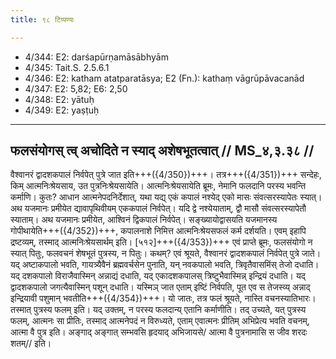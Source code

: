 ```yaml
---
title: ९८ टिप्पण्यः

---
```

- 4/344: E2: darśapūrṇamāsābhyām
- 4/345: Tait.S. 2.5.6.1
- 4/346: E2: katham atatparatāsya; E2 (Fn.): kathaṃ vāgrūpāvacanād
- 4/347: E2: 5,82; E6: 2,50
- 4/348: E2: yātuḥ
- 4/349: E2: yaṣṭuḥ

____________________________________________


## फलसंयोगस् त्व् अचोदिते न स्याद् अशेषभूतत्वात् // MS_४,३.३८ //

वैश्वानरं द्वादशकपालं निर्वपेत् पुत्रे जात इति+++({4/350})+++। तत्र+++({4/351})+++ सन्देहः, किम् आत्मनिःश्रेयसाय, उत पुत्रनिःश्रेयसायेति। आत्मनिःश्रेयसायेति ब्रूमः, नेमानि फलदानि परस्य भवन्ति कर्माणि। कुतः? आधान आत्मनेपदनिर्देशात्, यथा यद्य् एकं कपालं नश्येद् एको मासः संवत्सरस्यापेतः स्यात्। अथ यजमानः प्रमीयेत द्यावापृथिवीयम् एककपालं निर्वपेत्। यदि द्वे नश्येयाताम्, द्वौ मासौ संवत्सरस्यापेतौ स्याताम्। अथ यजमानः प्रमीयेत, आश्विनं द्विकपालं निर्वपेत्। सङ्ख्यायोद्वासयति यजमानस्य गोपीथायेति+++({4/352})+++, कपालनाशे निमित्त आत्मनिःश्रेयसफलं कर्म दर्शयति। एवम् इहापि द्रष्टव्यम्, तस्माद् आत्मनिःश्रेयसार्थम् इति।
[५१२]+++({4/353})+++ एवं प्राप्ते ब्रूमः, फलसंयोगो न स्यात् पितुः, फलवचनं शेषभूतं पुत्रस्य, न पितुः। कथम्? एवं श्रूयते, वैश्वानरं द्वादशकपालं निर्वपेत् पुत्रे जाते। यद् अष्टाकपालो भवति, गायत्र्यैवैनं ब्रह्मवर्चसेन पुनाति, यन् नवकपालो भवति, त्रिवृतैवासमिंस् तेजो दधाति। यद् दशकपालो विराजैवास्मिन् अन्नाद्यं दधाति, यद् एकादशकपालस् त्रिष्टुभैवास्मिन्न् इन्द्रियं दधाति। यद् द्वादशकपालो जगत्यैवास्मिन् पशून् दधाति। यस्मिञ् जात एताम् इष्टिं निर्वपति, पूत एव स तेजस्व्य् अन्नाद् इन्द्रियावी पशुमान् भवतीति+++({4/354})+++। यो जातः, तत्र फलं श्रूयते, नास्ति वचनस्यातिभारः। तस्मात् पुत्रस्य फलम् इति। यद् उक्तम्, न परस्य फलदान्य् एतानि कर्माणीति। तद् उच्यते, यत् पुत्रस्य फलम्, आत्मनः सा प्रीतिः, तस्माद् आत्मनेपदं न विरुध्यते, एताम् एवात्मनः प्रीतिम् अभिप्रेत्य भवति वचनम्, आत्मा वै पुत्र इति।
अङ्गाद् अङ्गात् सम्भवसि हृदयाद् अभिजायसे/
आत्मा वै पुत्रनामासि स जीव शरदः शतम्// इति।